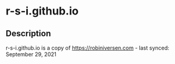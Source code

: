 # r-s-i.github.io

## Description

r-s-i.github.io is a copy of https://robiniversen.com - last synced: September 29, 2021
